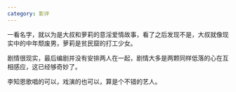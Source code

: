 ```yaml
---
category: 影评
---
```


一看名字，就以为是大叔和萝莉的意淫爱情故事，看了之后发现不是，大叔就像现实中的中年颓废男，萝莉是贫民窟的打工少女。

剧情很现实，最后编剧并没有安排两人在一起，剧情大多是两颗同样低落的心在互相感应，这已经够奇妙了。

李知恩歌唱的可以，戏演的也可以，算是个不错的艺人。


